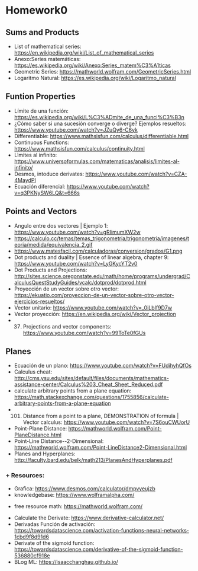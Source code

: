 # Homework0

## Sums and Products
- List of mathematical series: https://en.wikipedia.org/wiki/List_of_mathematical_series
- Anexo:Series matemáticas: https://es.wikipedia.org/wiki/Anexo:Series_matem%C3%A1ticas
- Geometric Series: https://mathworld.wolfram.com/GeometricSeries.html
- Logaritmo Natural: https://es.wikipedia.org/wiki/Logaritmo_natural

## Funtion Properties
- Límite de una función: https://es.wikipedia.org/wiki/L%C3%ADmite_de_una_funci%C3%B3n
- ¿Cómo saber si una sucesión converge o diverge? Ejemplos resueltos: https://www.youtube.com/watch?v=JZuQy6-C6yk
- Differentiable: https://www.mathsisfun.com/calculus/differentiable.html
- Continuous Functions: https://www.mathsisfun.com/calculus/continuity.html
- Lìmites al infinito: https://www.universoformulas.com/matematicas/analisis/limites-al-infinito/
- Desmos, intoduce derivates: https://www.youtube.com/watch?v=CZA-4MaydPI
- Ecuación diferencial: https://www.youtube.com/watch?v=q3PKNySW6LQ&t=666s

## Points and Vectors
- Angulo entre dos vectores | Ejemplo 1: https://www.youtube.com/watch?v=gRIimumXW2w
- https://calculo.cc/temas/temas_trigonometria/trigonometria/imagenes/teoria/medida/equivalencia_2.gif
- https://www.matesfacil.com/calculadoras/conversion/grados/G1.png
- Dot products and duality | Essence of linear algebra, chapter 9: https://www.youtube.com/watch?v=LyGKycYT2v0
- Dot Products and Projections: http://sites.science.oregonstate.edu/math/home/programs/undergrad/CalculusQuestStudyGuides/vcalc/dotprod/dotprod.html
- Proyección de un vector sobre otro vector: https://ekuatio.com/proyeccion-de-un-vector-sobre-otro-vector-ejercicios-resueltos/
- Vector unitario: https://www.youtube.com/watch?v=_0iLbIf9D7w
- Vector proyección: https://en.wikipedia.org/wiki/Vector_projection
- 37. Projections and vector components: https://www.youtube.com/watch?v=99ToTe0fGUs

## Planes
- Ecuación de un plano: https://www.youtube.com/watch?v=FUdihyhQfOs
- Calculus cheat: http://cms.ysu.edu/sites/default/files/documents/mathematics-assistance-center/Calculus%203_Cheat_Sheet_Reduced.pdf
- calculate arbitrary points from a plane equation: https://math.stackexchange.com/questions/1755856/calculate-arbitrary-points-from-a-plane-equation
- 101. Distance from a point to a plane, DEMONSTRATION of formula | Vector calculus: https://www.youtube.com/watch?v=7S6ouCWUorU
- Point-Plane Distance: https://mathworld.wolfram.com/Point-PlaneDistance.html
- Point-Line Distance--2-Dimensional: https://mathworld.wolfram.com/Point-LineDistance2-Dimensional.html
- Planes and Hyperplanes: http://faculty.bard.edu/belk/math213/PlanesAndHyperplanes.pdf

### + Resources:
* Grafica: https://www.desmos.com/calculator/dmpvyeujzb
* knowledgebase: https://www.wolframalpha.com/
- free resource math: https://mathworld.wolfram.com/
* Calculate the Derivate: https://www.derivative-calculator.net/
* Derivadas Función de activación: https://towardsdatascience.com/activation-functions-neural-networks-1cbd9f8d91d6
* Derivate of the sigmoid function: https://towardsdatascience.com/derivative-of-the-sigmoid-function-536880cf918e
* BLog ML: https://isaacchanghau.github.io/
